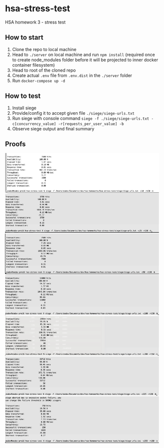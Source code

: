 # hsa-stress-test
HSA homework 3 - stress test

## How to start
1. Clone the repo to local machine
2. Head to `./server` on local machine and run `npm install` (required once to create node_modules folder before it will be projected to inner docker container filesystem)
3. Head to root of the cloned repo
4. Create actual `.env` file from `.env.dist` in the `./server` folder
5. Run `docker-compose up -d`

## How to test
1. Install siege
2. Provide/config it to accept given file `./siege/siege-urls.txt`
3. Run siege with console command `siege -f ./siege/siege-urls.txt -c[concurrency_value] -r[requests_per_user_value] -b`
4. Observe siege output and final summary

## Proofs
![](proofs/concurrency_10.png)
![](./proofs/concurrency_25.png)
![](./proofs/concurrency_50.png) 
![](./proofs/concurrency_100.png) 
![](./proofs/concurrency_200.png) 
![](./proofs/concurrency_225.png) 
![](./proofs/concurrency_255.png) 